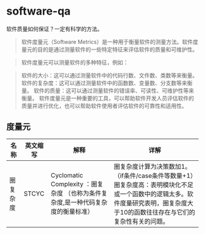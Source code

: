 # software-qa
软件质量如何保证？一定有科学的方法。

> 软件度量元（Software Metrics）是一种用于衡量软件的测量方法。软件度量元的目的是通过测量软件的一些特定特征来评估软件的质量和可维护性。

> 软件度量元可以测量软件的多种特征，例如：

> 软件的大小：这可以通过测量软件中的代码行数、文件数、类数等来衡量。
> 软件的复杂度：这可以通过测量软件中的函数数、变量数、分支数等来衡量。
> 软件的质量：这可以通过测量软件的错误率、可读性、可维护性等来衡量。
> 软件度量元是一种重要的工具，可以帮助软件开发人员评估软件的质量并进行优化，也可以帮助软件使用者评估软件的可靠性和适用性。

## 度量元

|名称|英文缩写|解释|详解|
|--|--|--|--|
|圈复杂度|STCYC|Cyclomatic Complexity ：圈复杂度 （也称为条件复杂度,是一种代码复杂度的衡量标准）|圈复杂度计算为决策数加1。（if条件/case条件等数量+1）圈复杂度高：表明模块化不足或一个函数中的逻辑太多。软件度量研究表明，圈复杂度大于10的函数往往存在与它们的复杂性有关的问题。|

